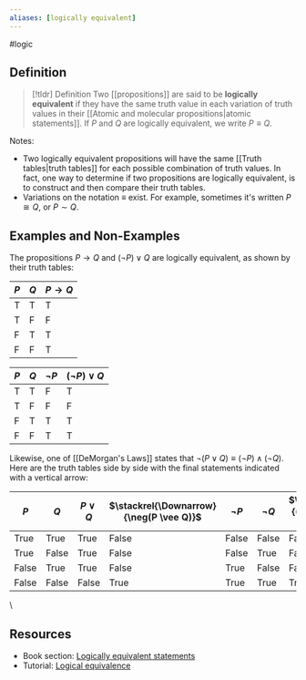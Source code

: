 ```yaml
---
aliases: [logically equivalent]
--- 
```


#logic 
## Definition 

> [!tldr] Definition
> Two [[propositions]] are said to be **logically equivalent** if they have the same truth value in each variation of truth values in their [[Atomic and molecular propositions|atomic statements]]. If $P$ and $Q$ are logically equivalent, we write $P \equiv Q$. 

Notes: 
- Two logically equivalent propositions will have the same [[Truth tables|truth tables]] for each possible combination of truth values. In fact, one way to determine if two propositions are logically equivalent, is to construct and then compare their truth tables. 
- Variations on the notation $\equiv$ exist. For example, sometimes it's written $P \cong Q$, or $P \sim Q$. 

## Examples and Non-Examples

The propositions $P \rightarrow Q$ and $(\neg P) \vee Q$ are logically equivalent, as shown by their truth tables: 

| $P$ | $Q$ | $P \rightarrow Q$ | 
| -- | -- | ---- |
| T | T | T | 
| T | F | F | 
| F | T | T | 
| F | F | T | 

| $P$ | $Q$ | $\neg P$ | $(\neg P) \vee Q$ | 
| -- | -- | ---- |  ---- |
| T | T | F | T
| T | F | F | F
| F | T | T | T
| F | F | T | T


Likewise, one of [[DeMorgan's Laws]] states that $\neg(P \vee Q) \equiv (\neg P) \wedge (\neg Q)$. Here are the truth tables side by side with the final statements indicated with a vertical arrow:

| $P$   | $Q$   | $P \vee Q$ | $\stackrel{\Downarrow}{\neg(P \vee Q)}$ | $\neg P$ | $\neg Q$ | $\stackrel{\Downarrow}{(\neg P) \wedge (\neg Q)}$ |
| ----- | ----- | ---------- | --------------------------------------- | -------- | -------- | ------------------------------------------------- |
| True  | True  | True       | False                                   | False    | False    | False                                             |
| True  | False | True       | False                                   | False    | True     | False                                             |
| False | True  | True       | False                                   | True     | False    | False                                             |
| False | False | False      | True                                    | True     | True     | True                                                  |
\
## Resources 

- Book section: [Logically equivalent statements](<https://math.libretexts.org/Bookshelves/Mathematical_Logic_and_Proof/Book%3A_Mathematical_Reasoning__Writing_and_Proof_(Sundstrom)/02%3A_Logical_Reasoning/2.02%3A_Logically_Equivalent_Statements>)
- Tutorial: [Logical equivalence](https://www.csm.ornl.gov/~sheldon/ds/sec1.1.html#:~:text=Two%20statement%20forms%20are%20logically,each%20variation%20of%20statement%20variables.&text=p%20q%20and%20q%20p,so%20they%20are%20logically%20equivalent.)
